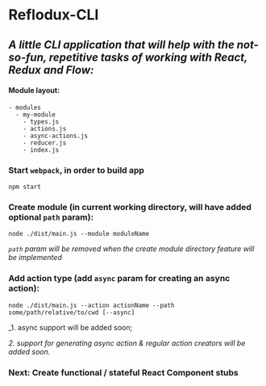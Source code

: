 # Reflodux-CLI
## _A little CLI application that will help with the not-so-fun, repetitive tasks of working with React, Redux and Flow:_

#### Module layout:
```
- modules
  - my-module
    - types.js  
    - actions.js
    - async-actions.js
    - reducer.js
    - index.js
```

### Start `webpack`, in order to build app
```
npm start
```

### Create module (in current working directory, will have added optional `path` param):
```
node ./dist/main.js --module moduleName
```
 
 _`path` param will be removed when the create module directory feature will be implemented_

### Add action type (add `async` param for creating an async action):
```
node ./dist/main.js --action actionName --path some/path/relative/to/cwd [--async]
```
_1. async support will be added soon;

_2. support for generating async action & regular action creators will be added soon._


### Next: Create functional / stateful React Component stubs
